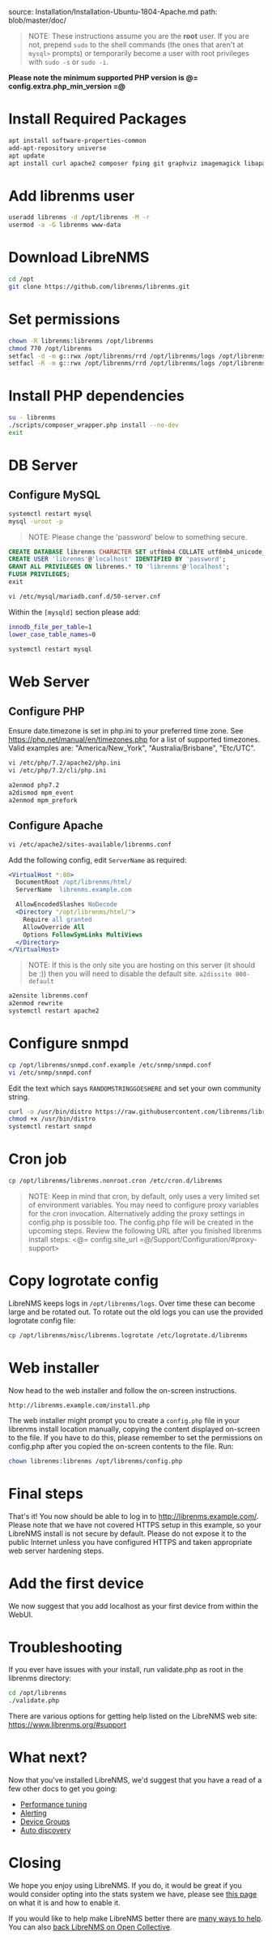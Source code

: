 source: Installation/Installation-Ubuntu-1804-Apache.md
path: blob/master/doc/

> NOTE: These instructions assume you are the **root** user.  If you
> are not, prepend `sudo` to the shell commands (the ones that aren't
> at `mysql>` prompts) or temporarily become a user with root
> privileges with `sudo -s` or `sudo -i`.

**Please note the minimum supported PHP version is @= config.extra.php_min_version =@**

# Install Required Packages

```bash
apt install software-properties-common
add-apt-repository universe
apt update
apt install curl apache2 composer fping git graphviz imagemagick libapache2-mod-php7.2 mariadb-client mariadb-server mtr-tiny nmap php7.2-cli php7.2-curl php7.2-gd php7.2-json php7.2-mbstring php7.2-mysql php7.2-snmp php7.2-xml php7.2-zip python-memcache python-mysqldb rrdtool snmp snmpd whois python3-pip
```

# Add librenms user

```bash
useradd librenms -d /opt/librenms -M -r
usermod -a -G librenms www-data
```

# Download LibreNMS

```bash
cd /opt
git clone https://github.com/librenms/librenms.git
```

# Set permissions

```bash
chown -R librenms:librenms /opt/librenms
chmod 770 /opt/librenms
setfacl -d -m g::rwx /opt/librenms/rrd /opt/librenms/logs /opt/librenms/bootstrap/cache/ /opt/librenms/storage/
setfacl -R -m g::rwx /opt/librenms/rrd /opt/librenms/logs /opt/librenms/bootstrap/cache/ /opt/librenms/storage/
```

# Install PHP dependencies

```bash
su - librenms
./scripts/composer_wrapper.php install --no-dev
exit
```

# DB Server

## Configure MySQL

```bash
systemctl restart mysql
mysql -uroot -p
```

> NOTE: Please change the 'password' below to something secure.

```sql
CREATE DATABASE librenms CHARACTER SET utf8mb4 COLLATE utf8mb4_unicode_ci;
CREATE USER 'librenms'@'localhost' IDENTIFIED BY 'password';
GRANT ALL PRIVILEGES ON librenms.* TO 'librenms'@'localhost';
FLUSH PRIVILEGES;
exit
```

```bash
vi /etc/mysql/mariadb.conf.d/50-server.cnf
```

Within the `[mysqld]` section please add:

```bash
innodb_file_per_table=1
lower_case_table_names=0
```

```bash
systemctl restart mysql
```

# Web Server

## Configure PHP

Ensure date.timezone is set in php.ini to your preferred time zone.
See <https://php.net/manual/en/timezones.php> for a list of supported
timezones.  Valid examples are: "America/New_York",
"Australia/Brisbane", "Etc/UTC".

```bash
vi /etc/php/7.2/apache2/php.ini
vi /etc/php/7.2/cli/php.ini

a2enmod php7.2
a2dismod mpm_event
a2enmod mpm_prefork
```

## Configure Apache

```bash
vi /etc/apache2/sites-available/librenms.conf
```

Add the following config, edit `ServerName` as required:

```apache
<VirtualHost *:80>
  DocumentRoot /opt/librenms/html/
  ServerName  librenms.example.com

  AllowEncodedSlashes NoDecode
  <Directory "/opt/librenms/html/">
    Require all granted
    AllowOverride All
    Options FollowSymLinks MultiViews
  </Directory>
</VirtualHost>
```

> NOTE: If this is the only site you are hosting on this server (it
> should be :)) then you will need to disable the default
> site. `a2dissite 000-default`

```bash
a2ensite librenms.conf
a2enmod rewrite
systemctl restart apache2
```

# Configure snmpd

```bash
cp /opt/librenms/snmpd.conf.example /etc/snmp/snmpd.conf
vi /etc/snmp/snmpd.conf
```

Edit the text which says `RANDOMSTRINGGOESHERE` and set your own community string.

```bash
curl -o /usr/bin/distro https://raw.githubusercontent.com/librenms/librenms-agent/master/snmp/distro
chmod +x /usr/bin/distro
systemctl restart snmpd
```

# Cron job

```bash
cp /opt/librenms/librenms.nonroot.cron /etc/cron.d/librenms
```

> NOTE: Keep in mind  that cron, by default, only uses a very limited
> set of environment variables. You may need to configure proxy
> variables for the cron invocation. Alternatively adding the proxy
> settings in config.php is possible too. The config.php file will be
> created in the upcoming steps. Review the following URL after you
> finished librenms install steps:
> <@= config.site_url =@/Support/Configuration/#proxy-support>

# Copy logrotate config

LibreNMS keeps logs in `/opt/librenms/logs`. Over time these can
become large and be rotated out.  To rotate out the old logs you can
use the provided logrotate config file:

```bash
cp /opt/librenms/misc/librenms.logrotate /etc/logrotate.d/librenms
```

# Web installer

Now head to the web installer and follow the on-screen instructions.

```
http://librenms.example.com/install.php
```

The web installer might prompt you to create a `config.php` file in
your librenms install location manually, copying the content displayed
on-screen to the file. If you have to do this, please remember to set
the permissions on config.php after you copied the on-screen contents
to the file. Run:

```bash
chown librenms:librenms /opt/librenms/config.php
```

# Final steps

That's it!  You now should be able to log in to
<http://librenms.example.com/>.  Please note that we have not covered
HTTPS setup in this example, so your LibreNMS install is not secure by
default.  Please do not expose it to the public Internet unless you
have configured HTTPS and taken appropriate web server hardening
steps.

# Add the first device

We now suggest that you add localhost as your first device from within the WebUI.

# Troubleshooting

If you ever have issues with your install, run validate.php as root in
the librenms directory:

```bash
cd /opt/librenms
./validate.php
```

There are various options for getting help listed on the LibreNMS web
site: <https://www.librenms.org/#support>

# What next?

Now that you've installed LibreNMS, we'd suggest that you have a read
of a few other docs to get you going:

- [Performance tuning](../Support/Performance.md)
- [Alerting](../Extensions/Alerting.md)
- [Device Groups](../Extensions/Device-Groups.md)
- [Auto discovery](../Extensions/Auto-Discovery.md)

# Closing

We hope you enjoy using LibreNMS. If you do, it would be great if you
would consider opting into the stats system we have, please see [this
page](../General/Callback-Stats-and-Privacy.md) on
what it is and how to enable it.

If you would like to help make LibreNMS better there are [many ways to
help](../Support/FAQ.md#a-namefaq9-what-can-i-do-to-helpa). You
can also [back LibreNMS on Open Collective](https://t.libren.ms/donations).
